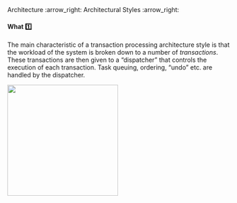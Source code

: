 <div id="path">Architecture :arrow_right: Architectural Styles :arrow_right:</div>

<div id="title">

#### What :one:

</div>

<div id="body">

The main characteristic of a transaction processing architecture style is that the workload of the system is broken down to a number of _transactions_. These transactions are then given to a “dispatcher” that controls the execution of each transaction. Task queuing, ordering, “undo” etc. are handled by the dispatcher.

<img src="{{baseUrl}}/architecture/architecturalStyles/transactionProcessing/what/images/transactionProcessing.png" height="250" />
<p/>

</div>

<div id="extras">
</div>

</div>
